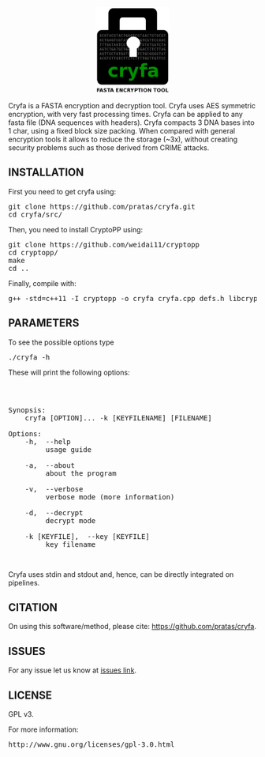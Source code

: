 <p align="center"><img src="imgs/logo.png" 
alt="Cryfa" width="150" border="0" /></p>

<p>
Cryfa is a FASTA encryption and decryption tool.
Cryfa uses AES symmetric encryption, with very fast processing times. 
Cryfa can be applied to any fasta file (DNA sequences with headers).
Cryfa compacts 3 DNA bases into 1 char, using a fixed block size packing. When compared with general encryption tools it allows to reduce the storage (~3x), without creating security problems such as those derived from CRIME attacks.
</p>

## INSTALLATION ##

First you need to get cryfa using:
<pre>
git clone https://github.com/pratas/cryfa.git
cd cryfa/src/
</pre>
Then, you need to install CryptoPP using:
<pre>
git clone https://github.com/weidai11/cryptopp
cd cryptopp/
make
cd ..
</pre>
Finally, compile with:
<pre>
g++ -std=c++11 -I cryptopp -o cryfa cryfa.cpp defs.h libcryptopp.a
</pre>

## PARAMETERS ##

To see the possible options type
<pre>
./cryfa -h
</pre>
These will print the following options:
<pre>
<p>

Synopsis:
    cryfa [OPTION]... -k [KEYFILENAME] [FILENAME]

Options:
    -h,  --help
         usage guide

    -a,  --about
         about the program

    -v,  --verbose
         verbose mode (more information)

    -d,  --decrypt
         decrypt mode

    -k [KEYFILE],  --key [KEYFILE]
         key filename
</p>
</pre>
Cryfa uses stdin and stdout and, hence, can be directly integrated on pipelines.

## CITATION ##

On using this software/method, please cite: https://github.com/pratas/cryfa.

## ISSUES ##

For any issue let us know at [issues link](https://github.com/pratas/cryfa/issues).

## LICENSE

GPL v3.

For more information:
<pre>http://www.gnu.org/licenses/gpl-3.0.html</pre>

